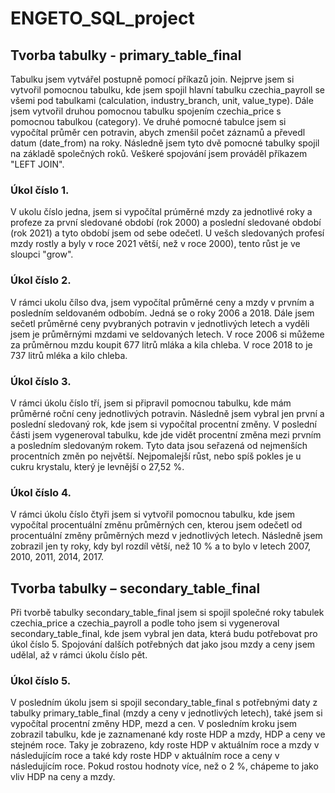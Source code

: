 # ENGETO_SQL_project

## Tvorba tabulky - primary_table_final

Tabulku jsem vytvářel postupně pomocí příkazů join. Nejprve jsem si vytvořil pomocnou tabulku, kde jsem spojil hlavní tabulku czechia_payroll se všemi pod tabulkami (calculation, industry_branch, unit, value_type). Dále jsem vytvořil druhou pomocnou tabulku spojením czechia_price s pomocnou tabulkou (category). Ve druhé pomocné tabulce jsem si vypočítal průměr cen potravin, abych zmenšil počet záznamů a převedl datum (date_from) na roky. Následně jsem tyto dvě pomocné tabulky spojil na základě společných roků. Veškeré spojování jsem prováděl příkazem "LEFT JOIN". 

### Úkol číslo 1.

V ukolu číslo jedna, jsem si vypočítal prúměrné mzdy za jednotlivé roky a profeze za první sledované období (rok 2000) a poslední sledované období (rok 2021) a tyto období jsem od sebe odečetl. U vešch sledovaných profesí mzdy rostly a byly v roce 2021 větší, než v roce 2000), tento růst je ve sloupci "grow".

### Úkol číslo 2.

V rámci ukolu čílso dva, jsem vypočítal průměrné ceny a mzdy v prvním a posledním seldovaném odbobím. Jedná se o roky 2006 a 2018. Dále jsem sečetl průměrné ceny pvybraných potravin v jednotlivých letech a vyděli jsem je průměrnými mzdami ve seldovaných letech. V roce 2006 si můžeme za průměrnou mzdu koupit 677 litrů mláka a kila chleba. V roce 2018 to je 737 litrů mléka a kilo chleba. 

### Úkol číslo 3.

V rámci úkolu číslo tří, jsem si připravil pomocnou tabulku, kde mám průměrné roční ceny jednotlivých potravin. Následně jsem vybral jen první a poslední sledovaný rok, kde jsem si vypočítal procentní změny. V poslední části jsem vygeneroval tabulku, kde jde vidět procentní změna mezi prvním a posledním sledovaným rokem. Tyto data jsou seřazená od nejmenších procentních změn po největší. Nejpomalejší růst, nebo spíš pokles je u cukru krystalu, který je levnější o 27,52 %.  

### Úkol číslo 4.

V rámci úkolu číslo čtyři jsem si vytvořil pomocnou tabulku, kde jsem vypočítal procentuální změnu průměrných cen, kterou jsem odečetl od procentuální změny průměrných mezd v jednotlivých letech. Následně jsem zobrazil jen ty roky, kdy byl rozdíl větší, než 10 % a to bylo v letech 2007, 2010, 2011, 2014, 2017. 

## Tvorba tabulky – secondary_table_final
Při tvorbě tabulky secondary_table_final jsem si spojil společné roky tabulek czechia_price a czechia_payroll a podle toho jsem si vygeneroval secondary_table_final, kde jsem vybral jen data, která budu potřebovat pro úkol číslo 5. Spojování dalších potřebných dat jako jsou mzdy a ceny jsem udělal, až v rámci úkolu číslo pět. 

### Úkol číslo 5.

V posledním úkolu jsem si spojil secondary_table_final s potřebnými daty z tabulky primary_table_final (mzdy a ceny v jednotlivých letech), také jsem si vypočítal procentní změny HDP, mezd a cen. V posledním kroku jsem zobrazil tabulku, kde je zaznamenané kdy roste HDP a mzdy, HDP a ceny ve stejném roce. Taky je zobrazeno, kdy roste HDP v aktuálním roce a mzdy v následujícím roce a také kdy roste HDP v aktuálním roce a ceny v následujícím roce. Pokud rostou hodnoty více, než o 2 %, chápeme to jako vliv HDP na ceny a mzdy. 
